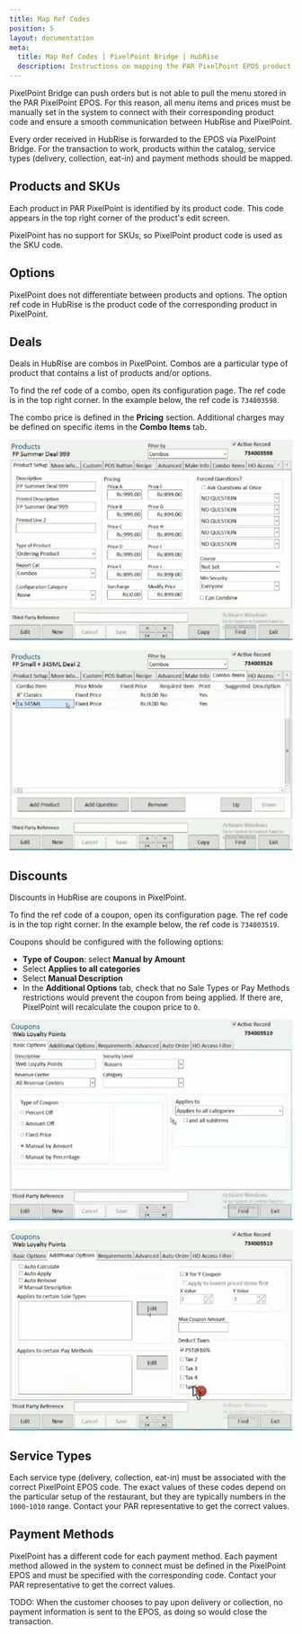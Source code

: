 ```yaml
---
title: Map Ref Codes
position: 5
layout: documentation
meta:
  title: Map Ref Codes | PixelPoint Bridge | HubRise
  description: Instructions on mapping the PAR PixelPoint EPOS product ref codes with other apps after connecting your EPOS with HubRise. Synchronise your data.
---
```


PixelPoint Bridge can push orders but is not able to pull the menu stored in the PAR PixelPoint EPOS. For this reason, all menu items and prices must be manually set in the system to connect with their corresponding product code and ensure a smooth communication between HubRise and PixelPoint.

Every order received in HubRise is forwarded to the EPOS via PixelPoint Bridge. For the transaction to work, products within the catalog, service types (delivery, collection, eat-in) and payment methods should be mapped.

## Products and SKUs

Each product in PAR PixelPoint is identified by its product code. This code appears in the top right corner of the product's edit screen.

PixelPoint has no support for SKUs, so PixelPoint product code is used as the SKU code.

## Options

PixelPoint does not differentiate between products and options. The option ref code in HubRise is the product code of the corresponding product in PixelPoint.

## Deals

Deals in HubRise are combos in PixelPoint. Combos are a particular type of product that contains a list of products and/or options.

To find the ref code of a combo, open its configuration page. The ref code is in the top right corner. In the example below, the ref code is `734003598`.

The combo price is defined in the **Pricing** section. Additional charges may be defined on specific items in the **Combo Items** tab.

![PixelPoint combos - product setup](./images/010-combos-product-setup.png)

![PixelPoint combos - combo items](./images/011-combos-items.png)

## Discounts

Discounts in HubRise are coupons in PixelPoint.

To find the ref code of a coupon, open its configuration page. The ref code is in the top right corner. In the example below, the ref code is `734003519`.

Coupons should be configured with the following options:

- **Type of Coupon**: select **Manual by Amount**
- Select **Applies to all categories**
- Select **Manual Description**
- In the **Additional Options** tab, check that no Sale Types or Pay Methods restrictions would prevent the coupon from being applied. If there are, PixelPoint will recalculate the coupon price to `0`.

![PixelPoint coupons - basic options](./images/008-coupons-basic.png)

![PixelPoint coupons - additional options](./images/009-coupons-additional.png)

## Service Types

Each service type (delivery, collection, eat-in) must be associated with the correct PixelPoint EPOS code. The exact values of these codes depend on the particular setup of the restaurant, but they are typically numbers in the `1000`-`1010` range. Contact your PAR representative to get the correct values.

## Payment Methods

PixelPoint has a different code for each payment method. Each payment method allowed in the system to connect must be defined in the PixelPoint EPOS and must be specified with the corresponding code. Contact your PAR representative to get the correct values.

TODO: When the customer chooses to pay upon delivery or collection, no payment information is sent to the EPOS, as doing so would close the transaction.
